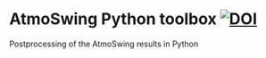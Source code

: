 # AtmoSwing Python toolbox [![DOI](https://zenodo.org/badge/155686751.svg)](https://zenodo.org/badge/latestdoi/155686751)
Postprocessing of the AtmoSwing results in Python
